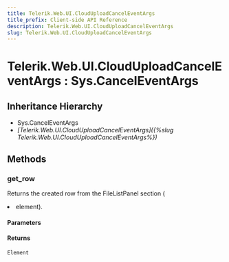 ```yaml
---
title: Telerik.Web.UI.CloudUploadCancelEventArgs
title_prefix: Client-side API Reference
description: Telerik.Web.UI.CloudUploadCancelEventArgs
slug: Telerik.Web.UI.CloudUploadCancelEventArgs
---
```


# Telerik.Web.UI.CloudUploadCancelEventArgs : Sys.CancelEventArgs  

## Inheritance Hierarchy

* Sys.CancelEventArgs
* *[Telerik.Web.UI.CloudUploadCancelEventArgs]({%slug Telerik.Web.UI.CloudUploadCancelEventArgs%})*


## Methods

### get_row

Returns the created row from the FileListPanel section (<LI> element).

#### Parameters

#### Returns

`Element` 



 


